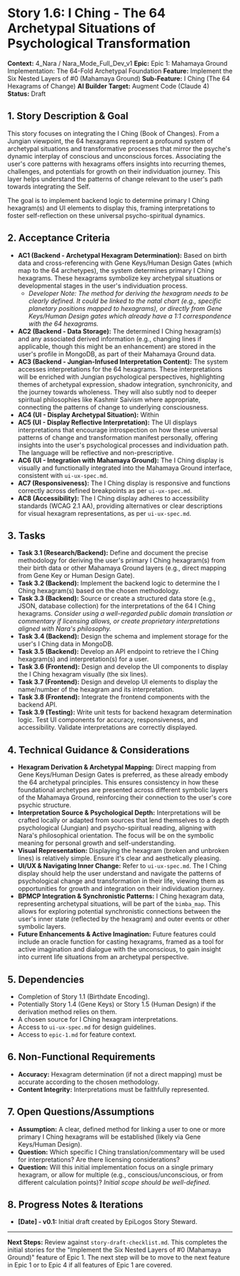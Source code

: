 # Story 1.6: I Ching - The 64 Archetypal Situations of Psychological Transformation

**Context:** 4_Nara / Nara_Mode_Full_Dev_v1
**Epic:** Epic 1: Mahamaya Ground Implementation: The 64-Fold Archetypal Foundation
**Feature:** Implement the Six Nested Layers of #0 (Mahamaya Ground)
**Sub-Feature:** I Ching (The 64 Hexagrams of Change)
**AI Builder Target:** Augment Code (Claude 4)
**Status:** Draft

## 1. Story Description & Goal

This story focuses on integrating the I Ching (Book of Changes). From a Jungian viewpoint, the 64 hexagrams represent a profound system of archetypal situations and transformative processes that mirror the psyche's dynamic interplay of conscious and unconscious forces. Associating the user's core patterns with hexagrams offers insights into recurring themes, challenges, and potentials for growth on their individuation journey. This layer helps understand the patterns of change relevant to the user's path towards integrating the Self.

The goal is to implement backend logic to determine primary I Ching hexagram(s) and UI elements to display this, framing interpretations to foster self-reflection on these universal psycho-spiritual dynamics.

## 2. Acceptance Criteria

*   **AC1 (Backend - Archetypal Hexagram Determination):** Based on birth data and cross-referencing with Gene Keys/Human Design Gates (which map to the 64 archetypes), the system determines primary I Ching hexagrams. These hexagrams symbolize key archetypal situations or developmental stages in the user's individuation process.
    *   *Developer Note: The method for deriving the hexagram needs to be clearly defined. It could be linked to the natal chart (e.g., specific planetary positions mapped to hexagrams), or directly from Gene Keys/Human Design gates which already have a 1:1 correspondence with the 64 hexagrams.*
*   **AC2 (Backend - Data Storage):** The determined I Ching hexagram(s) and any associated derived information (e.g., changing lines if applicable, though this might be an enhancement) are stored in the user's profile in MongoDB, as part of their Mahamaya Ground data.
*   **AC3 (Backend - Jungian-Infused Interpretation Content):** The system accesses interpretations for the 64 hexagrams. These interpretations will be enriched with Jungian psychological perspectives, highlighting themes of archetypal expression, shadow integration, synchronicity, and the journey towards wholeness. They will also subtly nod to deeper spiritual philosophies like Kashmir Saivism where appropriate, connecting the patterns of change to underlying consciousness.
*   **AC4 (UI - Display Archetypal Situation):** Within 
*   **AC5 (UI - Display Reflective Interpretation):** The UI displays interpretations that encourage introspection on how these universal patterns of change and transformation manifest personally, offering insights into the user's psychological processes and individuation path. The language will be reflective and non-prescriptive.
*   **AC6 (UI - Integration with Mahamaya Ground):** The I Ching display is visually and functionally integrated into the Mahamaya Ground interface, consistent with `ui-ux-spec.md`.
*   **AC7 (Responsiveness):** The I Ching display is responsive and functions correctly across defined breakpoints as per `ui-ux-spec.md`.
*   **AC8 (Accessibility):** The I Ching display adheres to accessibility standards (WCAG 2.1 AA), providing alternatives or clear descriptions for visual hexagram representations, as per `ui-ux-spec.md`.

## 3. Tasks

*   **Task 3.1 (Research/Backend):** Define and document the precise methodology for deriving the user's primary I Ching hexagram(s) from their birth data or other Mahamaya Ground layers (e.g., direct mapping from Gene Key or Human Design Gate).
*   **Task 3.2 (Backend):** Implement the backend logic to determine the I Ching hexagram(s) based on the chosen methodology.
*   **Task 3.3 (Backend):** Source or create a structured data store (e.g., JSON, database collection) for the interpretations of the 64 I Ching hexagrams. *Consider using a well-regarded public domain translation or commentary if licensing allows, or create proprietary interpretations aligned with Nara's philosophy.*
*   **Task 3.4 (Backend):** Design the schema and implement storage for the user's I Ching data in MongoDB.
*   **Task 3.5 (Backend):** Develop an API endpoint to retrieve the I Ching hexagram(s) and interpretation(s) for a user.
*   **Task 3.6 (Frontend):** Design and develop the UI components to display the I Ching hexagram visually (the six lines).
*   **Task 3.7 (Frontend):** Design and develop UI elements to display the name/number of the hexagram and its interpretation.
*   **Task 3.8 (Frontend):** Integrate the frontend components with the backend API.
*   **Task 3.9 (Testing):** Write unit tests for backend hexagram determination logic. Test UI components for accuracy, responsiveness, and accessibility. Validate interpretations are correctly displayed.

## 4. Technical Guidance & Considerations

*   **Hexagram Derivation & Archetypal Mapping:** Direct mapping from Gene Keys/Human Design Gates is preferred, as these already embody the 64 archetypal principles. This ensures consistency in how these foundational archetypes are presented across different symbolic layers of the Mahamaya Ground, reinforcing their connection to the user's core psychic structure.
*   **Interpretation Source & Psychological Depth:** Interpretations will be crafted locally or adapted from sources that lend themselves to a depth psychological (Jungian) and psycho-spiritual reading, aligning with Nara's philosophical orientation. The focus will be on the symbolic meaning for personal growth and self-understanding.
*   **Visual Representation:** Displaying the hexagram (broken and unbroken lines) is relatively simple. Ensure it's clear and aesthetically pleasing.
*   **UI/UX & Navigating Inner Change:** Refer to `ui-ux-spec.md`. The I Ching display should help the user understand and navigate the patterns of psychological change and transformation in their life, viewing them as opportunities for growth and integration on their individuation journey.
*   **BPMCP Integration & Synchronistic Patterns:** I Ching hexagram data, representing archetypal situations, will be part of the `bimba_map`. This allows for exploring potential synchronistic connections between the user's inner state (reflected by the hexagram) and outer events or other symbolic layers.
*   **Future Enhancements & Active Imagination:** Future features could include an oracle function for casting hexagrams, framed as a tool for active imagination and dialogue with the unconscious, to gain insight into current life situations from an archetypal perspective.

## 5. Dependencies

*   Completion of Story 1.1 (Birthdate Encoding).
*   Potentially Story 1.4 (Gene Keys) or Story 1.5 (Human Design) if the derivation method relies on them.
*   A chosen source for I Ching hexagram interpretations.
*   Access to `ui-ux-spec.md` for design guidelines.
*   Access to `epic-1.md` for feature context.

## 6. Non-Functional Requirements

*   **Accuracy:** Hexagram determination (if not a direct mapping) must be accurate according to the chosen methodology.
*   **Content Integrity:** Interpretations must be faithfully represented.

## 7. Open Questions/Assumptions

*   **Assumption:** A clear, defined method for linking a user to one or more primary I Ching hexagrams will be established (likely via Gene Keys/Human Design).
*   **Question:** Which specific I Ching translation/commentary will be used for interpretations? Are there licensing considerations?
*   **Question:** Will this initial implementation focus on a single primary hexagram, or allow for multiple (e.g., conscious/unconscious, or from different calculation points)? *Initial scope should be well-defined.*

## 8. Progress Notes & Iterations

*   **[Date] - v0.1:** Initial draft created by EpiLogos Story Steward.

---
**Next Steps:** Review against `story-draft-checklist.md`. This completes the initial stories for the "Implement the Six Nested Layers of #0 (Mahamaya Ground)" feature of Epic 1. The next step will be to move to the next feature in Epic 1 or to Epic 4 if all features of Epic 1 are covered.
